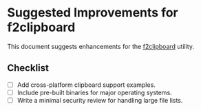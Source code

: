# Suggested Improvements for f2clipboard

This document suggests enhancements for the [f2clipboard](https://github.com/futuroptimist/f2clipboard) utility.

## Checklist

- [ ] Add cross-platform clipboard support examples.
- [ ] Include pre-built binaries for major operating systems.
- [ ] Write a minimal security review for handling large file lists.
